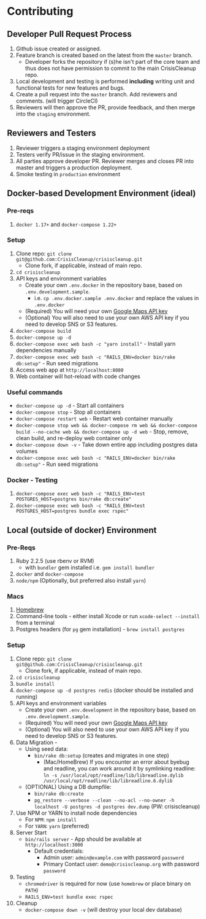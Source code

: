 # Contributing

## Developer Pull Request Process
1. Github issue created or assigned. 
1. Feature branch is created based on the latest from the `master` branch.
   * Developer forks the repository if (s)he isn't part of the core team and thus does not have permission to commit to the main CrisisCleanup repo. 
1. Local development and testing is performed **including** writing unit and functional tests for new features and bugs.
1. Create a pull request into the `master` branch.  Add reviewers and comments. (will trigger CircleCI)
1. Reviewers will then approve the PR, provide feedback, and then merge into the `staging` environment.

## Reviewers and Testers
1. Reviewer triggers a staging environment deployment
1. Testers verify PR/issue in the staging environment.
1. All parties approve developer PR.  Reviewer merges and closes PR into master and triggers a production deployment.
1. Smoke testing in `production` environment

## Docker-based Development Environment (ideal)

### Pre-reqs
1. `docker 1.17+` and `docker-compose 1.22+`

### Setup
1. Clone repo: `git clone git@github.com:CrisisCleanup/crisiscleanup.git`
   * Clone fork, if applicable, instead of main repo.
1. `cd crisiscleanup`
1. API keys and environment variables
	- Create your own `.env.docker` in the repository base, based on `.env.development.sample`.
	    - i.e. `cp .env.docker.sample .env.docker` and replace the values in `.env.docker`
	- (Required) You will need your own [Google Maps API key](https://developers.google.com/maps/documentation/javascript/get-api-key)
	- (Optional) You will also need to use your own AWS API key if you need to develop SNS or S3 features.
1. `docker-compose build`
1. `docker-compose up -d`
1. `docker-compose exec web bash -c "yarn install"` - Install yarn dependencies manually
1. `docker-compose exec web bash -c "RAILS_ENV=docker bin/rake db:setup"` - Run seed migrations
1. Access web app at `http://localhost:8080`
1. Web container will hot-reload with code changes

### Useful commands
- `docker-compose up -d` - Start all containers
- `docker-compose stop` - Stop all containers
- `docker-compose restart web` - Restart web container manually
- `docker-compose stop web && docker-compose rm web && docker-compose build --no-cache web && docker-compose up -d web` - Stop, remove, clean build, and re-deploy web container only
- `docker-compose down -v` - Take down entire app including postgres data volumes
- `docker-compose exec web bash -c "RAILS_ENV=docker bin/rake db:setup"` - Run seed migrations

### Docker - Testing
1. `docker-compose exec web bash -c "RAILS_ENV=test POSTGRES_HOST=postgres bin/rake db:create"`
2. `docker-compose exec web bash -c "RAILS_ENV=test POSTGRES_HOST=postgres bundle exec rspec"`

## Local (outside of docker) Environment

### Pre-Reqs
1. Ruby 2.2.5 (use rbenv or RVM) 
	- with `bundler` gem installed i.e. `gem install bundler`
1. `docker` and `docker-compose`
1. `node/npm` (Optionally, but preferred also install `yarn`)

### Macs
1. [Homebrew](https://brew.sh)
1. Command-line tools - either install Xcode or run `xcode-select --install` from a terminal
1. Postgres headers (for `pg` gem installation) - `brew install postgres`

### Setup
1. Clone repo: `git clone git@github.com:CrisisCleanup/crisiscleanup.git`
   * Clone fork, if applicable, instead of main repo.
2. `cd crisiscleanup`
3. `bundle install`
4. `docker-compose up -d postgres redis` (docker should be installed and running)
5. API keys and environment variables
	- Create your own `.env.development` in the repository base, based on `.env.development.sample`.
	- (Required) You will need your own [Google Maps API key](https://developers.google.com/maps/documentation/javascript/get-api-key)
	- (Optional) You will also need to use your own AWS API key if you need to develop SNS or S3 features.
6. Data Migration - 
	- Using seed data:
		- `bin/rake db:setup` (creates and migrates in one step)
	        - (Mac/HomeBrew) If you encounter an error about byebug and readline, you can work around it by symlinking readline:    
	        `ln -s /usr/local/opt/readline/lib/libreadline.dylib /usr/local/opt/readline/lib/libreadline.6.dylib`
	- (OPTIONAL) Using a DB dumpfile:
		- `bin/rake db:create`
		- `pg_restore --verbose --clean --no-acl --no-owner -h localhost -U postgres -d postgres dev.dump` (PW: crisiscleanup)
7. Use NPM or YARN to install node dependencies
	- For `NPM`: `npm install`
	- For `YARN`: `yarn` (preferred)
8. Server Start
	- `bin/rails server` - App should be available at `http://localhost:3000`
		- Default credentials:
			- Admin user: `admin@example.com` with password `password`
			- Primary Contact user: `demo@crisiscleanup.org` with password `password`
9. Testing 
	- `chromedriver` is required for now (use `homebrew` or place binary on `PATH`)
	- `RAILS_ENV=test bundle exec rspec`
10. Cleanup
	- `docker-compose down -v` (will destroy your local dev database)
